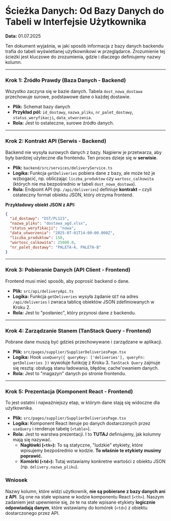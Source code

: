 # Ścieżka Danych: Od Bazy Danych do Tabeli w Interfejsie Użytkownika

**Data:** 01.07.2025

Ten dokument wyjaśnia, w jaki sposób informacja z bazy danych backendu trafia do tabeli wyświetlanej użytkownikowi w przeglądarce. Zrozumienie tej ścieżki jest kluczowe do zrozumienia, gdzie i dlaczego definiujemy nazwy kolumn.

---

### Krok 1: Źródło Prawdy (Baza Danych - Backend)

Wszystko zaczyna się w bazie danych. Tabela `dost_nowa_dostawa` przechowuje surowe, podstawowe dane o każdej dostawie.

- **Plik:** Schemat bazy danych
- **Przykład pól:** `id_dostawy`, `nazwa_pliku`, `nr_palet_dostawy`, `status_weryfikacji`, `data_utworzenia`.
- **Rola:** Jest to ostateczne, surowe źródło danych.

---

### Krok 2: Kontrakt API (Serwis - Backend)

Backend nie wysyła surowych danych z bazy. Najpierw je przetwarza, aby były bardziej użyteczne dla frontendu. Ten proces dzieje się w **serwisie**.

- **Plik:** `backend/src/services/deliveryService.ts`
- **Logika:** Funkcja `getDeliveries` pobiera dane z bazy, ale może też je wzbogacić, np. obliczając `liczba_produktow` czy `wartosc_calkowita` (których nie ma bezpośrednio w tabeli `dost_nowa_dostawa`).
- **Rola:** Endpoint API (np. `/api/deliveries`) definiuje **kontrakt** – czyli ostateczny format obiektu JSON, który otrzyma frontend.

**Przykładowy obiekt JSON z API:**

```json
{
  "id_dostawy": "DST/PL123",
  "nazwa_pliku": "dostawa_agd.xlsx",
  "status_weryfikacji": "nowa",
  "data_utworzenia": "2025-07-01T14:00:00.000Z",
  "liczba_produktow": 150,
  "wartosc_calkowita": 25000.0,
  "nr_palet_dostawy": "PALETA-A, PALETA-B"
}
```

---

### Krok 3: Pobieranie Danych (API Client - Frontend)

Frontend musi mieć sposób, aby poprosić backend o dane.

- **Plik:** `src/api/deliveryApi.ts`
- **Logika:** Funkcja `getDeliveries` wysyła żądanie `GET` na adres `/api/deliveries` i zwraca tablicę obiektów JSON zdefiniowanych w Kroku 2.
- **Rola:** Jest to "posłaniec", który przynosi dane z backendu.

---

### Krok 4: Zarządzanie Stanem (TanStack Query - Frontend)

Pobrane dane muszą być gdzieś przechowywane i zarządzane w aplikacji.

- **Plik:** `src/pages/supplier/SupplierDeliveriesPage.tsx`
- **Logika:** Hook `useQuery({ queryKey: ['deliveries'], queryFn: getDeliveries })` wywołuje funkcję z Kroku 3. `TanStack Query` zajmuje się resztą: obsługą stanu ładowania, błędów, cache'owaniem danych.
- **Rola:** Jest to "magazyn" danych po stronie frontendu.

---

### Krok 5: Prezentacja (Komponent React - Frontend)

To jest ostatni i najważniejszy etap, w którym dane stają się widoczne dla użytkownika.

- **Plik:** `src/pages/supplier/SupplierDeliveriesPage.tsx`
- **Logika:** Komponent React iteruje po danych dostarczonych przez `useQuery` i renderuje tabelę (`<table>`).
- **Rola:** Jest to warstwa prezentacji. I to **TUTAJ** definiujemy, jak kolumny mają się nazywać.
  - **Nagłówki (`<th>`):** To są statyczne, "ludzkie" etykiety, które wpisujemy bezpośrednio w kodzie. **To właśnie te etykiety musimy poprawić.**
  - **Komórki (`<td>`):** Tutaj wstawiamy konkretne wartości z obiektu JSON (np. `delivery.nazwa_pliku`).

### Wniosek

Nazwy kolumn, które widzi użytkownik, **nie są pobierane z bazy danych ani z API**. Są one na stałe wpisane w kodzie komponentu React (`<th>`). Naszym zadaniem jest upewnienie się, że te na stałe wpisane etykiety **logicznie odpowiadają danym**, które wstawiamy do komórek (`<td>`) z obiektu dostarczonego przez API.
